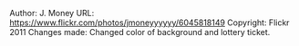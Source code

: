 Author: J. Money
URL: https://www.flickr.com/photos/jmoneyyyyyy/6045818149
Copyright: Flickr 2011
Changes made: Changed color of background and lottery ticket. 
